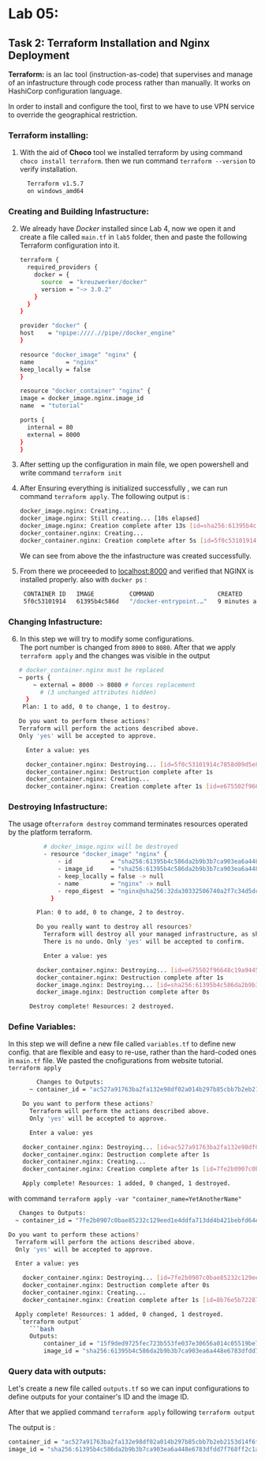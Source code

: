 # Lab 05:
## Task 2: Terraform Installation and Nginx Deployment


**Terraform:**  is an Iac tool (instruction-as-code) that supervises and manage of an infastructure through code process rather than manually. It works on HashiCorp configuration language.

In order to install and configure the tool, first to we have to use VPN service to override the geographical restriction.


### Terraform installing:
1. With the aid of **Choco** tool we installed terraform by using command `choco install terraform`.
then we run command `terraform --version` to verify installation.
   

      ```bash
        Terraform v1.5.7
        on windows_amd64
      ```
### Creating and Building Infastructure:
2. We already have *Docker* installed since Lab 4, now we open it and create a file called `main.tf` in `lab5` folder, then  and paste the following Terraform configuration into it.
    ```bash
    terraform {
      required_providers {
        docker = {
          source  = "kreuzwerker/docker"
          version = "~> 3.0.2"
        }
      }
    }

    provider "docker" {
    host    = "npipe:////.//pipe//docker_engine"
    }

    resource "docker_image" "nginx" {
    name         = "nginx"
    keep_locally = false
    }

    resource "docker_container" "nginx" {
    image = docker_image.nginx.image_id
    name  = "tutorial"

    ports {
      internal = 80
      external = 8000
    }
    }
    ```
3. After setting up the configuration in main file, we open powershell and write command `terraform init` 
4. After Ensuring everything is initialized successfully , we can run command `terraform apply`. The following output is : 

    ```bash
    docker_image.nginx: Creating...
    docker_image.nginx: Still creating... [10s elapsed]
    docker_image.nginx: Creation complete after 13s [id=sha256:61395b4c586da2b9b3b7ca903ea6a448e6783dfdd7f768ff2c1a0f3360aaba99nginx]
    docker_container.nginx: Creating...
    docker_container.nginx: Creation complete after 5s [id=5f0c53101914c7858d09d5e83f7c7c9d49d78101719917d25ed22dd4a3e14914]
    ```
    We can see from above the the infastructure was created successfully.





5. From there we proceeeded to [localhost:8000](localhost:8000) and verified that NGINX is installed properly. also with `docker ps` : 
   
   ```bash
    CONTAINER ID   IMAGE          COMMAND                  CREATED         STATUS         PORTS                  NAMES
    5f0c53101914   61395b4c586d   "/docker-entrypoint.…"   9 minutes ago   Up 9 minutes   0.0.0.0:8000->80/tcp   tutorial
   ```

### Changing Infastructure:

6.  In this step we will try to modify some configurations.  
   The port number is changed from `8000` to `8080`.
   After that we apply `terraform apply` and the changes was visible in the output 

   ```bash
      # docker_container.nginx must be replaced
      ~ ports {
          ~ external = 8000 -> 8080 # forces replacement
            # (3 unchanged attributes hidden) 
        }
       Plan: 1 to add, 0 to change, 1 to destroy.

      Do you want to perform these actions?
      Terraform will perform the actions described above.
      Only 'yes' will be accepted to approve.

        Enter a value: yes

        docker_container.nginx: Destroying... [id=5f0c53101914c7858d09d5e83f7c7c9d49d78101719917d25ed22dd4a3e14914]
        docker_container.nginx: Destruction complete after 1s
        docker_container.nginx: Creating...
        docker_container.nginx: Creation complete after 1s [id=e675502f96648c19a94459176c299f423d3824f1bc2da8c67a3f6e18e621478e]   

  ```
  ### Destroying Infastructure:

  The usage of`terraform destroy` command terminates resources operated by the platform terraform.
  
  ```bash
            # docker_image.nginx will be destroyed
            - resource "docker_image" "nginx" {
                - id           = "sha256:61395b4c586da2b9b3b7ca903ea6a448e6783dfdd7f768ff2c1a0f3360aaba99nginx" -> null
                - image_id     = "sha256:61395b4c586da2b9b3b7ca903ea6a448e6783dfdd7f768ff2c1a0f3360aaba99" -> null
                - keep_locally = false -> null
                - name         = "nginx" -> null
                - repo_digest  = "nginx@sha256:32da30332506740a2f7c34d5dc70467b7f14ec67d912703568daff790ab3f755" -> null
              }

          Plan: 0 to add, 0 to change, 2 to destroy.

          Do you really want to destroy all resources?
            Terraform will destroy all your managed infrastructure, as shown above.
            There is no undo. Only 'yes' will be accepted to confirm.

            Enter a value: yes

          docker_container.nginx: Destroying... [id=e675502f96648c19a94459176c299f423d3824f1bc2da8c67a3f6e18e621478e]
          docker_container.nginx: Destruction complete after 1s
          docker_image.nginx: Destroying... [id=sha256:61395b4c586da2b9b3b7ca903ea6a448e6783dfdd7f768ff2c1a0f3360aaba99nginx]
          docker_image.nginx: Destruction complete after 0s

        Destroy complete! Resources: 2 destroyed.
  ```
### Define Variables:

In this step we will define a new file called `variables.tf` to define new config. that are flexible and easy to re-use, rather than the hard-coded ones in `main.tf` file. We pasted the cnofigurations from website tutorial.  
`terraform apply`
  ```bash
          Changes to Outputs:
        ~ container_id = "ac527a91763ba2fa132e98df02a014b297b85cbb7b2eb2153d14f6f084d09eb9" -> (known after apply)

      Do you want to perform these actions?
        Terraform will perform the actions described above.
        Only 'yes' will be accepted to approve.

        Enter a value: yes

      docker_container.nginx: Destroying... [id=ac527a91763ba2fa132e98df02a014b297b85cbb7b2eb2153d14f6f084d09eb9]
      docker_container.nginx: Destruction complete after 1s
      docker_container.nginx: Creating...
      docker_container.nginx: Creation complete after 1s [id=7fe2b0907c0bae85232c129eed1e4ddfa713dd4b421bebfd64e877ac0ddcbfca]

      Apply complete! Resources: 1 added, 0 changed, 1 destroyed.
  ```
    
      

with command `terraform apply -var "container_name=YetAnotherName"`
```bash
   Changes to Outputs:
  ~ container_id = "7fe2b0907c0bae85232c129eed1e4ddfa713dd4b421bebfd64e877ac0ddcbfca" -> (known after apply)

Do you want to perform these actions?
  Terraform will perform the actions described above.
  Only 'yes' will be accepted to approve.

  Enter a value: yes

    docker_container.nginx: Destroying... [id=7fe2b0907c0bae85232c129eed1e4ddfa713dd4b421bebfd64e877ac0ddcbfca]
    docker_container.nginx: Destruction complete after 0s
    docker_container.nginx: Creating...
    docker_container.nginx: Creation complete after 1s [id=8b76e5b722879c1afbad2f07e5efb4b13800dca4e8a93af34df515ffd35c225b]

  Apply complete! Resources: 1 added, 0 changed, 1 destroyed.
   `terraform output`
      ```bash
      Outputs:
          container_id = "15f9ded9725fec723b553fe037e30656a014c05519be711bd5bac9b793b6f095"
          image_id = "sha256:61395b4c586da2b9b3b7ca903ea6a448e6783dfdd7f768ff2c1a0f3360aaba99nginx:latest"
```


### Query data with outputs:

Let's create a new file called `outputs.tf` so we can input configurations to define outputs for your container's ID and the image ID.

After that we applied command `terraform apply` following `terraform output`

The output is :

```bash
container_id = "ac527a91763ba2fa132e98df02a014b297b85cbb7b2eb2153d14f6f084d09eb9"
image_id = "sha256:61395b4c586da2b9b3b7ca903ea6a448e6783dfdd7f768ff2c1a0f3360aaba99nginx"

```